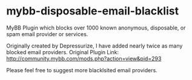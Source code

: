 # mybb-disposable-email-blacklist
MyBB Plugin which blocks over 1000 known anonymous, disposable, or spam email provider or services.

Originally created by Depressurize, I have added nearly twice as many blocked email providers.
Original Plugin Link: http://community.mybb.com/mods.php?action=view&pid=293


Please feel free to suggest more blacklsited email providers.
